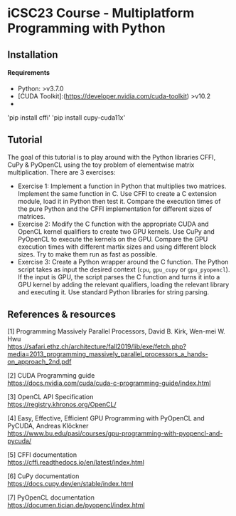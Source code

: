 # iCSC23 Course - Multiplatform Programming with Python

## Installation
#### Requirements
- Python: >v3.7.0
- [CUDA Toolkit]:(https://developer.nvidia.com/cuda-toolkit) >v10.2
-
'pip install cffi'
'pip install cupy-cuda11x'

## Tutorial

The goal of this tutorial is to play around with the Python libraries CFFI, CuPy & PyOpenCL using the toy problem of elementwise matrix multiplication. There are 3 exercises:
- Exercise 1: Implement a function in Python that multiplies two matrices. Implement the same function in C. Use CFFI to create a C extension module, load it in Python then test it. Compare the execution times of the pure Python and the CFFI implementation for different sizes of matrices.
- Exercise 2: Modify the C function with the appropriate CUDA and OpenCL kernel qualifiers to create two GPU kernels. Use CuPy and PyOpenCL to execute the kernels on the GPU. Compare the GPU execution times with different martix sizes and using different block sizes. Try to make them run as fast as possible.
- Exercise 3: Create a Python wrapper around the C function. The Python script takes as input the desired context (`cpu`, `gpu_cupy` or `gpu_pyopencl`). If the input is GPU, the script parses the C function and turns it into a GPU kernel by adding the relevant qualifiers, loading the relevant library and executing it. Use standard Python libraries for string parsing.

## References & resources

[1] Programming Massively Parallel Processors, David B. Kirk, Wen-mei W. Hwu </br>
https://safari.ethz.ch/architecture/fall2019/lib/exe/fetch.php?media=2013_programming_massively_parallel_processors_a_hands-on_approach_2nd.pdf

[2] CUDA Programming guide </br> 
https://docs.nvidia.com/cuda/cuda-c-programming-guide/index.html

[3] OpenCL API Specification </br> 
https://registry.khronos.org/OpenCL/

[4] Easy, Effective, Efficient GPU Programming with PyOpenCL and PyCUDA, Andreas Klöckner </br> 
https://www.bu.edu/pasi/courses/gpu-programming-with-pyopencl-and-pycuda/

[5] CFFI documentation </br> 
https://cffi.readthedocs.io/en/latest/index.html

[6] CuPy documentation </br> 
https://docs.cupy.dev/en/stable/index.html

[7] PyOpenCL documentation </br> 
https://documen.tician.de/pyopencl/index.html
